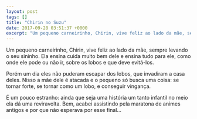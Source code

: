```yaml
---
layout: post
tags: []
title: "Chirin no Suzu"
date: 2017-09-28 03:51:37 +0000
excerpt: "Um pequeno carneirinho, Chirin, vive feliz ao lado da mãe, sempre levando o seu sininho. Ela ensina cuida muito bem dele e ensina tudo para..."
---
```


Um pequeno carneirinho, Chirin, vive feliz ao lado da mãe, sempre levando o seu sininho. Ela ensina cuida muito bem dele e ensina tudo para ele, como onde ele pode ou não ir, sobre os lobos e que deve evitá-los.

Porém um dia eles não puderam escapar dos lobos, que invadiram a casa deles. Nisso a mãe dele é atacada e o pequeno só busca uma coisa: se tornar forte, se tornar como um lobo, e conseguir vingança.

É um pouco estranho: ainda que seja uma história um tanto infantil no meio ela dá uma reviravolta. Bem, acabei assistindo pela maratona de animes antigos e por que não esperava por esse final...